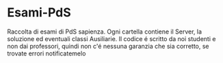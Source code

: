 # Esami-PdS
Raccolta di esami di PdS sapienza. 
Ogni cartella contiene il Server, la soluzione ed eventuali classi Ausiliarie. 
Il codice é scritto da noi studenti e non dai professori, quindi non c'é nessuna garanzia che sia corretto, se trovate errori notificatemelo
